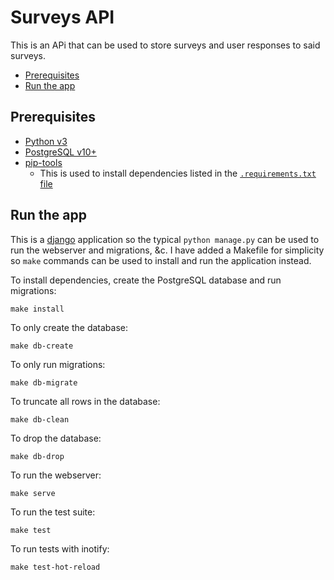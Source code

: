 # Surveys API

This is an APi that can be used to store surveys and user responses to said
surveys.

<!-- vim-markdown-toc GFM -->

* [Prerequisites](#prerequisites)
* [Run the app](#run-the-app)

<!-- vim-markdown-toc -->

## Prerequisites

* [Python v3](https://www.python.org/)
* [PostgreSQL v10+](https://www.postgresql.org/)
* [pip-tools](https://pypi.org/project/pip-tools/)
  * This is used to install dependencies listed in the
    [`.requirements.txt` file](https://github.com/kohrVid/surveys_api/blob/master/requirements.txt)


## Run the app

This is a [django](https://www.djangoproject.com/) application so the typical
`python manage.py` can be used to run the webserver and migrations, &c. I have
added a Makefile for simplicity so `make` commands can be used to install and
run the application instead.

To install dependencies, create the PostgreSQL database and run migrations:

    make install

To only create the database:

    make db-create

To only run migrations:

    make db-migrate

To truncate all rows in the database:

    make db-clean

To drop the database:

    make db-drop

To run the webserver:

    make serve

To run the test suite:

    make test

To run tests with inotify:

    make test-hot-reload
